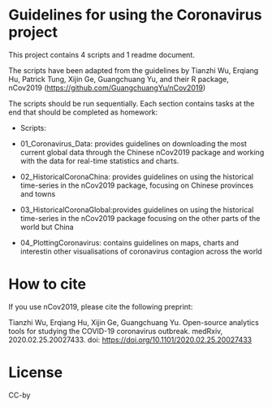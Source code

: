 # Guidelines for using the Coronavirus project

This project contains 4 scripts and 1 readme document. 

The scripts have been adapted from the guidelines by Tianzhi Wu, Erqiang Hu, Patrick Tung, Xijin Ge, Guangchuang Yu, and their R package, nCov2019 (https://github.com/GuangchuangYu/nCov2019)

The scripts should be run sequentially. Each section contains tasks at the end that should be completed as homework:

* Scripts:
- 01_Coronavirus_Data: provides guidelines on downloading the most current global data through the Chinese nCov2019 package and working with the data for real-time statistics and charts. 

- 02_HistoricalCoronaChina: provides guidelines on using the historical time-series in the nCov2019 package, focusing on Chinese provinces and towns

- 03_HistoricalCoronaGlobal:provides guidelines on using the historical time-series in the nCov2019 package focusing on the other parts of the world but China

- 04_PlottingCoronavirus: contains guidelines on maps, charts and interestin other visualisations of coronavirus contagion across the world

# How to cite
If you use nCov2019, please cite the following preprint:

Tianzhi Wu, Erqiang Hu, Xijin Ge, Guangchuang Yu. Open-source analytics tools for studying the COVID-19 coronavirus outbreak. medRxiv, 2020.02.25.20027433. doi: https://doi.org/10.1101/2020.02.25.20027433

# License
CC-by
